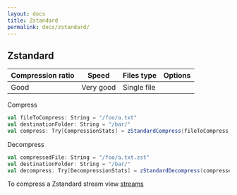 ```yaml
---
layout: docs
title: Zstandard
permalink: docs/zstandard/
---
```


## Zstandard

|Compression ratio|Speed|Files type|Options|
|--|--|--|--|
|Good|Very good|Single file||

Compress

```scala
val fileToCompress: String = "/foo/a.txt"
val destinationFolder: String = "/bar/"
val compress: Try[CompressionStats] = zStandardCompress(fileToCompress, destinationFolder)
```
Decompress
```scala
val compressedFile: String = "/foo/a.txt.zst"
val destinationFolder: String = "/bar/"
val decompress: Try[DecompressionStats] = zStandardDecompress(compressedFile, destinationFolder)
```

To compress a Zstandard stream view  [streams](https://gekomad.github.io/scala-compress/docs/streams/)